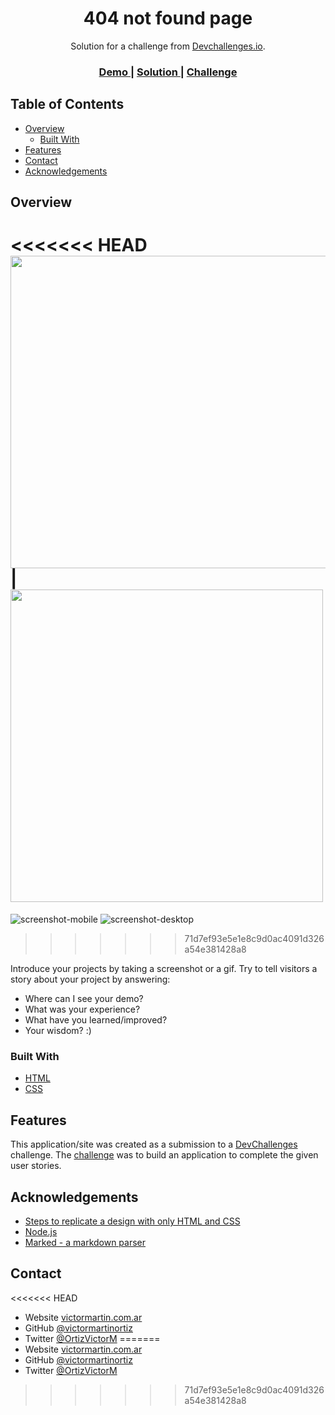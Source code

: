 <!-- Please update value in the {}  -->

<h1 align="center">404 not found page</h1>

<div align="center">
   Solution for a challenge from  <a href="http://devchallenges.io" target="_blank">Devchallenges.io</a>.
</div>

<div align="center">
  <h3>
    <a href="https://404-not-found-delta.vercel.app/">
      Demo
    </a>
    <span> | </span>
    <a href="https://{your-url-to-the-solution}">
      Solution
    </a>
    <span> | </span>
    <a href="https://devchallenges.io/challenges/wBunSb7FPrIepJZAg0sY">
      Challenge
    </a>
  </h3>
</div>

<!-- TABLE OF CONTENTS -->

## Table of Contents

- [Overview](#overview)
  - [Built With](#built-with)
- [Features](#features)
- [Contact](#contact)
- [Acknowledgements](#acknowledgements)

<!-- OVERVIEW -->

## Overview

<<<<<<< HEAD
<img src="https://user-images.githubusercontent.com/15972296/93005907-6d56e980-f52c-11ea-9299-d0acc3a1cae9.png" width="700" height="500"> | <img src="https://user-images.githubusercontent.com/15972296/93005905-64661800-f52c-11ea-99f3-52bd26717faa.png" height="500">
=======
![screenshot-mobile](https://user-images.githubusercontent.com/15972296/93005905-64661800-f52c-11ea-99f3-52bd26717faa.png)
![screenshot-desktop](https://user-images.githubusercontent.com/15972296/93005907-6d56e980-f52c-11ea-9299-d0acc3a1cae9.png)

>>>>>>> 71d7ef93e5e1e8c9d0ac4091d326a54e381428a8

Introduce your projects by taking a screenshot or a gif. Try to tell visitors a story about your project by answering:

- Where can I see your demo?
- What was your experience?
- What have you learned/improved?
- Your wisdom? :)

### Built With

<!-- This section should list any major frameworks that you built your project using. Here are a few examples.-->

- [HTML](https://html.spec.whatwg.org/)
- [CSS](https://www.w3.org/Style/CSS/)

## Features

<!-- List the features of your application or follow the template. Don't share the figma file here :) -->

This application/site was created as a submission to a [DevChallenges](https://devchallenges.io/challenges) challenge. The [challenge](https://devchallenges.io/challenges/wBunSb7FPrIepJZAg0sY) was to build an application to complete the given user stories.


## Acknowledgements

<!-- This section should list any articles or add-ons/plugins that helps you to complete the project. This is optional but it will help you in the future. For exmpale -->

- [Steps to replicate a design with only HTML and CSS](https://devchallenges-blogs.web.app/how-to-replicate-design/)
- [Node.js](https://nodejs.org/)
- [Marked - a markdown parser](https://github.com/chjj/marked)

## Contact

<<<<<<< HEAD
- Website [victormartin.com.ar](https://www.victormartin.com.ar)
- GitHub [@victormartinortiz](https://github.com/victormartinortiz)
- Twitter [@OrtizVictorM](https://twitter.com/OrtizVictorM)
=======
- Website [victormartin.com.ar](https://{www.victormartin.com.ar})
- GitHub [@victormartinortiz](https://{github.com/victormartinortiz})
- Twitter [@OrtizVictorM](https://{twitter.com/OrtizVictorM})
>>>>>>> 71d7ef93e5e1e8c9d0ac4091d326a54e381428a8

